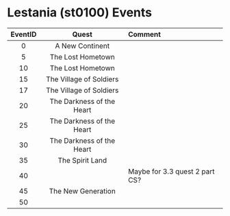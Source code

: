 # Lestania (st0100) Events

| EventID   | Quest | Comment
|:---------:|:-----:|:--------|
| 0         | A New Continent
| 5         | The Lost Hometown
| 10        | The Lost Hometown
| 15        | The Village of Soldiers
| 17        | The Village of Soldiers
| 20        | The Darkness of the Heart
| 25        | The Darkness of the Heart
| 30        | The Darkness of the Heart
| 35        | The Spirit Land
| 40        | | Maybe for 3.3 quest 2 part CS?
| 45        | The New Generation
| 50        | 
